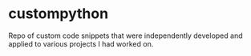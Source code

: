 # custompython
Repo of custom code snippets that were independently developed and applied to various projects I had worked on. 
